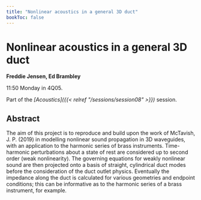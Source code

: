 ```yaml
---
title: "Nonlinear acoustics in a general 3D duct"
bookToc: false
---
```


# Nonlinear acoustics in a general 3D duct

**Freddie Jensen, Ed Brambley**

11:50 Monday in 4Q05.

Part of the *[Acoustics]({{< relref "/sessions/session08" >}})* session.

## Abstract

The aim of this project is to reproduce and build upon the work of McTavish,
J. P. (2019) in modelling nonlinear sound propagation in 3D waveguides, with
an application to the harmonic series of brass instruments. Time-harmonic perturbations
about a state of rest are considered up to second order (weak nonlinearity).
The governing equations for weakly nonlinear sound are then projected
onto a basis of straight, cylindrical duct modes before the consideration of the
duct outlet physics. Eventually the impedance along the duct is calculated for
various geometries and endpoint conditions; this can be informative as to the
harmonic series of a brass instrument, for example.


